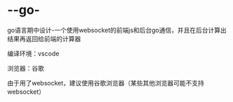 # --go-
go语言期中设计-一个使用websocket的前端js和后台go通信，并且在后台计算出结果再返回给前端的计算器

编译环境：vscode

浏览器：谷歌

由于用了websocket，建议使用谷歌浏览器（某些其他浏览器可能不支持websocket）


